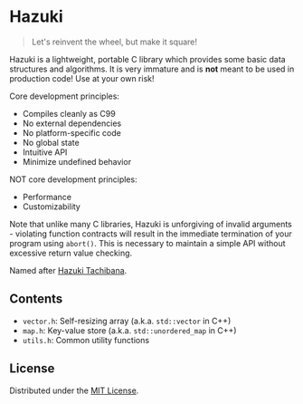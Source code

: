 # Hazuki

> Let's reinvent the wheel, but make it square!

Hazuki is a lightweight, portable C library which provides
some basic data structures and algorithms. It is very immature
and is **not** meant to be used in production code! Use at your
own risk!

Core development principles:

- Compiles cleanly as C99
- No external dependencies
- No platform-specific code
- No global state
- Intuitive API
- Minimize undefined behavior

NOT core development principles:

- Performance
- Customizability

Note that unlike many C libraries, Hazuki is unforgiving of
invalid arguments - violating function contracts will result
in the immediate termination of your program using `abort()`.
This is necessary to maintain a simple API without excessive
return value checking.

Named after [Hazuki Tachibana](https://vndb.org/c20285).

## Contents

- `vector.h`: Self-resizing array (a.k.a. `std::vector` in C++)
- `map.h`: Key-value store (a.k.a. `std::unordered_map` in C++)
- `utils.h`: Common utility functions

## License

Distributed under the [MIT License](http://opensource.org/licenses/MIT).
